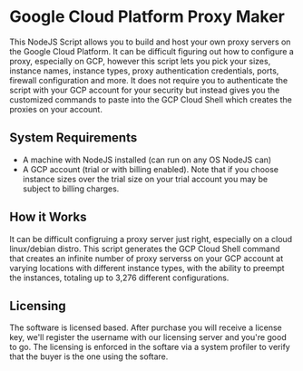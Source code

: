 # Google Cloud Platform Proxy Maker
This NodeJS Script allows you to build and host your own proxy servers on the Google Cloud Platform. It can be difficult figuring out how to configure a proxy, especially on GCP, however this script lets you pick your sizes, instance names, instance types, proxy authentication credentials, ports, firewall configuration and more. It does not require you to authenticate the script with your GCP account for your security but instead gives you the customized commands to paste into the GCP Cloud Shell which creates the proxies on your account.

## System Requirements
* A machine with NodeJS installed (can run on any OS NodeJS can)
* A GCP account (trial or with billing enabled). Note that if you choose instance sizes over the trial size on your trial account you may be subject to billing charges.

## How it Works
It can be difficult configruing a proxy server just right, especially on a cloud linux/debian distro. This script generates the GCP Cloud Shell command that creates an infinite number of proxy serverss on your GCP account at varying locations with different instance types, with the ability to preempt the instances, totaling up to 3,276 different configurations. 

## Licensing
The software is licensed based. After purchase you will receive a license key, we'll register the username with our licensing server and you're good to go. The licensing is enforced in the softare via a system profiler to verify that the buyer is the one using the softare.

